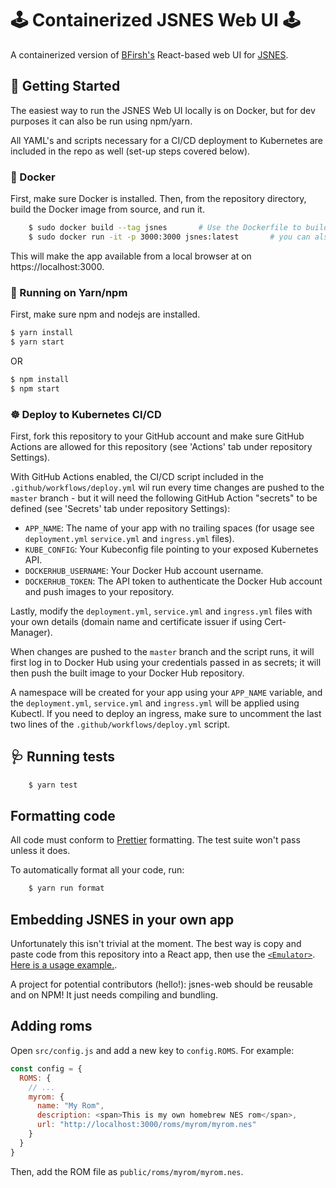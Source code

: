 # 🕹️ Containerized JSNES Web UI 🕹️

A containerized version of [BFirsh's](https://github.com/bfirsh) React-based web UI for [JSNES](https://github.com/bfirsh/jsnes).

## 📍 Getting Started
The easiest way to run the JSNES Web UI locally is on Docker, but for dev purposes it can also be run using npm/yarn.

All YAML's and scripts necessary for a CI/CD deployment to Kubernetes are included in the repo as well (set-up steps covered below).  


### 🐳 Docker
First, make sure Docker is installed. Then, from the repository directory, build the Docker image from source, and run it.

```BASH
    $ sudo docker build --tag jsnes       # Use the Dockerfile to build a docker container using the source
    $ sudo docker run -it -p 3000:3000 jsnes:latest       # you can also run the container detached by using -d instead of -it
```
This will make the app available from a local browser at on https://localhost:3000.

### 🚀 Running on Yarn/npm
First, make sure npm and nodejs are installed.

```BASH
$ yarn install
$ yarn start
```
OR

```BASH
$ npm install
$ npm start
```

### ☸ Deploy to Kubernetes CI/CD
First, fork this repository to your GitHub account and make sure GitHub Actions are allowed for this repository (see 'Actions' tab under repository Settings).

With GitHub Actions enabled, the CI/CD script included in the `.github/workflows/deploy.yml` wil run every time changes are pushed to 
the `master` branch - but it will need the following GitHub Action "secrets" to be defined (see 'Secrets' tab under repository Settings):
- `APP_NAME`: The name of your app with no trailing spaces (for usage see `deployment.yml` `service.yml` and `ingress.yml` files).
- `KUBE_CONFIG`: Your Kubeconfig file pointing to your exposed Kubernetes API.
- `DOCKERHUB_USERNAME`: Your Docker Hub account username.
- `DOCKERHUB_TOKEN`: The API token to authenticate the Docker Hub account and push images to your repository.

Lastly, modify the `deployment.yml`, `service.yml` and `ingress.yml` files with your own details (domain name and certificate issuer if using Cert-Manager). 

When changes are pushed to the `master` branch and the script runs, it will first log in to Docker Hub using your credentials passed in as secrets; it will 
then push the built image to your Docker Hub repository. 

A namespace will be created for your app using your `APP_NAME` variable, and the `deployment.yml`, `service.yml` and `ingress.yml` will be applied using Kubectl.
If you need to deploy an ingress, make sure to uncomment the last two lines of the `.github/workflows/deploy.yml` script.


## 🩺 Running tests
```BASH
    $ yarn test
```
## Formatting code

All code must conform to [Prettier](https://prettier.io/) formatting. The test suite won't pass unless it does.

To automatically format all your code, run:

```BASH
    $ yarn run format
```

## Embedding JSNES in your own app

Unfortunately this isn't trivial at the moment. The best way is copy and paste code from this repository into a React app, then use the [`<Emulator>`](https://github.com/bfirsh/jsnes-web/blob/master/src/Emulator.js). [Here is a usage example.](https://github.com/bfirsh/jsnes-web/blob/d3c35eec11986412626cbd08668dbac700e08751/src/RunPage.js#L119-L125).

A project for potential contributors (hello!): jsnes-web should be reusable and on NPM! It just needs compiling and bundling.

## Adding roms

Open `src/config.js` and add a new key to `config.ROMS`. For example:

```javascript
const config = {
  ROMS: {
    // ...
    myrom: {
      name: "My Rom",
      description: <span>This is my own homebrew NES rom</span>,
      url: "http://localhost:3000/roms/myrom/myrom.nes"
    }
  }
}
```

Then, add the ROM file as `public/roms/myrom/myrom.nes`.
